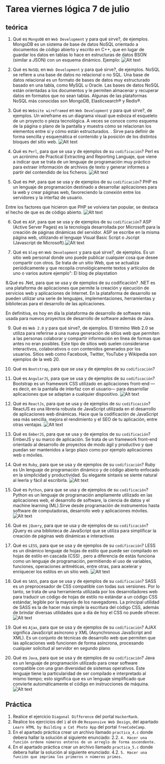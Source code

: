 # Tarea viernes lógica 7 de julio

## teórica

1. Qué es `MongoDB` en `Web Development` y para qué sirve?, de ejemplos.
MongoDB es un sistema de base de datos NoSQL orientado a documentos de código abierto y escrito en C++, que en lugar de guardar los datos en tablas lo hace en estructuras de datos BSON (similar a JSON) con un esquema dinámico. Ejemplo:  ![Alt text](image.png)

2. Qué es `NoSQL` en `Web Development` y para qué sirve?, de ejemplos.
NoSQL se refiere a una base de datos no relacional o no SQL. Una base de datos relacional es un formato de bases de datos muy estructurado basado en una tabla, como MySQL u Oracle. Las bases de datos NoSQL están orientadas a los documentos y le permiten almacenar y recuperar datos en formatos que no sean tablas. Algunas de las plataformas NoSQL más conocidas son MongoDB, Elasticsearch® y Redis®.

3. Qué es `Website wireframed` en `Web Development` y para qué sirve?, de ejemplos.
Un wireframe es un diagrama visual que esboza el esqueleto de un proyecto o pieza tecnológica. A veces se conoce como esquema de la página o plano de la pantalla y muestra cómo se relacionan los elementos entre sí y cómo están estructurados. . Sirve para definir de forma sencilla y esquemática el contenido y la posición de los distintos bloques del sitio web. ![Alt text](image-1.png)



4. Qué es `Perl`, para que se usa y de ejemplos de su `codificación`?
Perl es un acrónimo de Practical Extracting and Reporting Languaje, que viene a indicar que se trata de un lenguaje de programación muy práctico para extraer información de archivos de texto y generar informes a partir del contendido de los ficheros. ![Alt text](image-2.png)


5. Qué es `PHP`, para que se usa y de ejemplos de su `codificación`?
PHP es un lenguaje de programación destinado a desarrollar aplicaciones para la web y crear páginas web, favoreciendo la conexión entre los servidores y la interfaz de usuario.

Entre los factores que hicieron que PHP se volviera tan popular, se destaca el hecho de que es de código abierto.
![Alt text](image-3.png)

6. Qué es `ASP`, para que se usa y de ejemplos de su `codificación`?
ASP (Active Server Pages) es la tecnología desarrollada por Microsoft para la creación de páginas dinámicas del servidor. ASP se escribe en la misma página web, utilizando el lenguaje Visual Basic Script o Jscript (Javascript de Microsoft).![Alt text](image-4.png)

7. Qué es `blog` en `Web Development` y para qué sirve?, de ejemplos.
Es un sitio web personal donde uno puede publicar cualquier cosa que desee compartir con otros. Se trata de un sitio Web, que se actualiza periódicamente y que recopila cronológicamente textos y artículos de uno o varios autore  ejemplo": El blog de playstation 


 8.Qué es .Net, para que se usa y de ejemplos de su codificación? 
.NET es una plataforma de aplicaciones que permite la creación y ejecución de servicios web y aplicaciones de Internet. En la plataforma de desarrollo se pueden utilizar una serie de lenguajes, implementaciones, herramientas y bibliotecas para el desarrollo de las aplicaciones.

En definitiva, es hoy en día la plataforma de desarrollo de software más usada para nuevos proyectos de desarrollo de software además de Java.



9. Qué es `Web 2.0` y para qué sirve?, de ejemplos.
El término Web 2.0 se utiliza para referirse a una nueva generación de sitios web que permiten a las personas colaborar y compartir información en línea de formas que antes no eran posibles. Este tipo de sitios web suelen considerarse interactivos, colaborativos o con contenidos generados por los usuarios. Sitios web como Facebook, Twitter, YouTube y Wikipedia son ejemplos de la web 20.

10. Qué es `Bootstrap`, para que se usa y de ejemplos de su `codificación`?


11. Qué es `AngularJS`, para que se usa y de ejemplos de su `codificación`?
Bootstrap es un framework CSS utilizado en aplicaciones front-end — es decir, en la pantalla de interfaz con el usuario— para desarrollar aplicaciones que se adaptan a cualquier dispositivo. 
![Alt text](image-5.png)

12. Qué es `ReactJs`, para que se usa y de ejemplos de su `codificación`?
ReactJS es una librería robusta de JavaScript utilizada en el desarrollo de aplicaciones web dinámicas. Hace que la codificación de JavaScript sea más sencilla, mejora el rendimiento y el SEO de tu aplicación, entre otras ventajas. ![Alt text](image-6.png)

13. Qué es `EmberJS`, para que se usa y de ejemplos de su `codificación`?
EmberJS y su marco de aplicación. Se trata de un framework front-end orientado al desarrollo de proyectos de modo ágil y productivo y que puedan ser mantenidos a largo plazo como por ejemplo aplicaciones web o móviles.


14. Qué es `Ruby`, para que se usa y de ejemplos de su `codificación`?
Ruby es Un lenguaje de programación dinámico y de código abierto enfocado en la simplicidad y productividad. Su elegante sintaxis se siente natural al leerla y fácil al escribirla.
![Alt text](image-7.png)


15. Qué es `Python`, para que se usa y de ejemplos de su `codificación`?
Python es un lenguaje de programación ampliamente utilizado en las aplicaciones web, el desarrollo de software, la ciencia de datos y el machine learning (ML).Sirve desde programación de instrumentos hasta software de computadoras, desarrollo web y aplicaciones móviles.
![Alt text](image-8.png)


16. Qué es `jQuery`, para que se usa y de ejemplos de su `codificación`?
jQuery es una biblioteca de JavaScript que se utiliza para simplificar la creación de páginas web dinámicas e interactivas


17. Qué es `LESS`, para que se usa y de ejemplos de su `codificación`?
LESS es un dinámico lenguaje de hojas de estilo que puede ser compilado en hojas de estilo en cascada (CSS) , pero a diferencia de estás funciona como un lenguaje de programación, permitiendo el uso de variables, funciones, operaciones aritméticas, entre otras, para acelerar y enriquecer los estilos en un sitio web.
![Alt text](image-9.png)

18. Qué es `SASS`, para que se usa y de ejemplos de su `codificación`?
SASS es un preprocesador de CSS compatible con todas sus versiones. Por lo tanto, se trata de una herramienta utilizada por los desarrolladores web para traducir un código de hojas de estilo no estándar a un código CSS estándar, legible por la mayoría de los navegadores. La principal utilidad de SASS es la de hacer más simple la escritura del código CSS, además de brindar diversas utilidades que a día de hoy el CSS no puede ofrecer.
![Alt text](image-10.png)

19. Qué es `Ajax`, para que se usa y de ejemplos de su `codificación`?
AJAX significa JavaScript asíncrono y XML (Asynchronous JavaScript and XML). Es un conjunto de técnicas de desarrollo web que permiten que las aplicaciones web funcionen de forma asíncrona, procesando cualquier solicitud al servidor en segundo plano


20. Qué es `Java`, para que se usa y de ejemplos de su `codificación`?
Java es un lenguaje de programación utilizado para crear software compatible con una gran diversidad de sistemas operativos. Este lenguaje tiene la particularidad de ser compilado e interpretado al mismo tiempo; esto significa que es un lenguaje simplificado que convierte automáticamente el código en instrucciones de máquina.
![Alt text](image-11.png)

## Práctica

1. Realice el ejercicio `Diagonal Difference` del portal `HackerRank`.
2. Realice los ejercicios del `1` al `69` de `Responsive Web Design`, del apartado `Learn HTML by Building a Cat Photo App` del portal `freeCodeCamp`.
3. En el apartado práctica crear un archivo llamado `practica_4.c` donde debera hallar la solución al siguiente enunciado:
  2.2. `4. Hacer una función ordene números enteros de un arreglo de forma ascendente.`
4. En el apartado práctica crear un archivo llamado `practica_5.c` donde debera hallar la solución al siguiente enunciado:
  4.2. `5. Hacer una función que imprima los primeros n números primos.`
